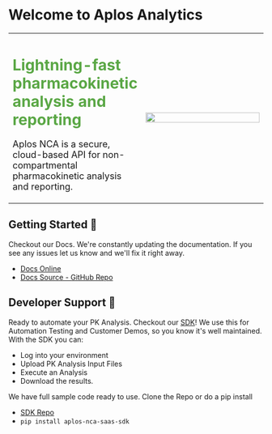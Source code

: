 # Welcome to Aplos Analytics


<table width="100%" style="border: none">
<tr>
<td style="border: none" width="50%">
<h1 style="font-size: 30px;color: #5aa745;"><span>Lightning-fast pharmacokinetic analysis and reporting</span></h1>
<p style="font-size: 18px;">Aplos NCA is a secure, cloud-based API for non-compartmental pharmacokinetic analysis and reporting.&nbsp;</p>

</td>

<td style="border: none" width="50%"><img src="https://aplosanalytics.com/hubfs/Aplos%20Analytics%20header.svg" width="100%"></td>
</tr>
</table>


## Getting Started 🤔

Checkout our Docs.  We're constantly updating the documentation. If you see any issues let us know and we'll fix it right away.
- [Docs Online](https://docs.aplosanalytics.com/)
- [Docs Source - GitHub Repo](https://github.com/AplosAnalytics/docs.aplosanalytics.com)

## Developer Support 🚀

Ready to automate your PK Analysis.  Checkout our [SDK](https://github.com/AplosAnalytics/Aplos-NCA-SaaS-SDK)!  We use this for Automation Testing and Customer Demos, so you know it's well maintained.  With the SDK you can:
- Log into your environment
- Upload PK Analysis Input Files
- Execute an Analysis
- Download the results.

We have full sample code ready to use.  Clone the Repo or do a pip install
- [SDK Repo](https://github.com/AplosAnalytics/Aplos-NCA-SaaS-SDK)
- `pip install aplos-nca-saas-sdk`

